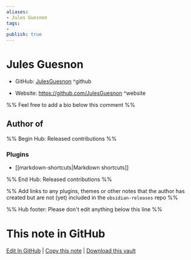 ```yaml
---
aliases:
- Jules Guesnon
tags:
- 
publish: true
---
```


# Jules Guesnon

- GitHub: [JulesGuesnon](https://github.com/JulesGuesnon/) ^github
<!-- - Discord: `@` ^discord-->
- Website: <https://github.com/JulesGuesnon> ^website
<!-- - [[Publish sites|Publish site]]: ^publish-->

%% Feel free to add a bio below this comment %%


## Author of

%% Begin Hub: Released contributions %%
### Plugins
- [[markdown-shortcuts|Markdown shortcuts]]

%% End Hub: Released contributions %%

%% Add links to any plugins, themes or other notes that the author has created but are not (yet) included in the `obsidian-releases` repo %%

<!--
### Unlisted plugins
-->

<!--
### Others
-->

<!--
## Sponsor this author

- [[GitHub sponsors]]: [Sponsor @JulesGuesnon on GitHub Sponsors](https://github.com/sponsors/JulesGuesnon) ^github-sponsor
- [[Buy me a coffee]]: ^buy-me-a-coffee
- [[PayPal]]: ^paypal
- [[Patreon]]: ^patreon

-->

<!--
## Follow this author
-->

<!-- - [[YouTube Channels|On YouTube]]: <https://> ^youtube-->
<!-- - Twitter: <https://> ^twitter-->
<!-- - ... -->

%% Hub footer: Please don't edit anything below this line %%

# This note in GitHub

<span class="git-footer">[Edit In GitHub](https://github.dev/obsidian-community/obsidian-hub/blob/main/01%20-%20Community/People/JulesGuesnon.md "git-hub-edit-note") | [Copy this note](https://raw.githubusercontent.com/obsidian-community/obsidian-hub/main/01%20-%20Community/People/JulesGuesnon.md "git-hub-copy-note") | [Download this vault](https://github.com/obsidian-community/obsidian-hub/archive/refs/heads/main.zip "git-hub-download-vault") </span>
